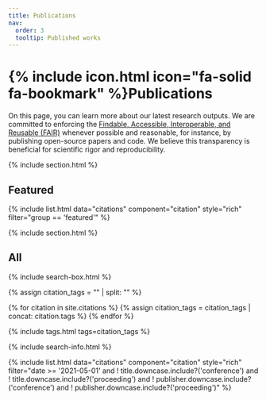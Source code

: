```yaml
---
title: Publications
nav:
  order: 3
  tooltip: Published works
---
```


# {% include icon.html icon="fa-solid fa-bookmark" %}Publications

On this page, you can learn more about our latest research outputs. We are committed to enforcing the [Findable, Accessible, Interoperable, and Reusable (FAIR)](https://www.go-fair.org/fair-principles/) whenever possible and reasonable, for instance, by publishing open-source papers and code. We believe this transparency is beneficial for scientific rigor and reproducibility.

{% include section.html %}

## Featured

{% include list.html data="citations" component="citation" style="rich" filter="group == 'featured'" %}

{% include section.html %}

## All

{% include search-box.html %}

{% assign citation_tags = "" | split: "" %}

{% for citation in site.citations %}
  {% assign citation_tags = citation_tags | concat: citation.tags %}
{% endfor %}

{% include tags.html tags=citation_tags %}

{% include search-info.html %}

{% include list.html data="citations" component="citation" style="rich" filter="date >= '2021-05-01' and ! title.downcase.include?('conference') and ! title.downcase.include?('proceeding') and ! publisher.downcase.include?('conference') and ! publisher.downcase.include?('proceeding')" %}
